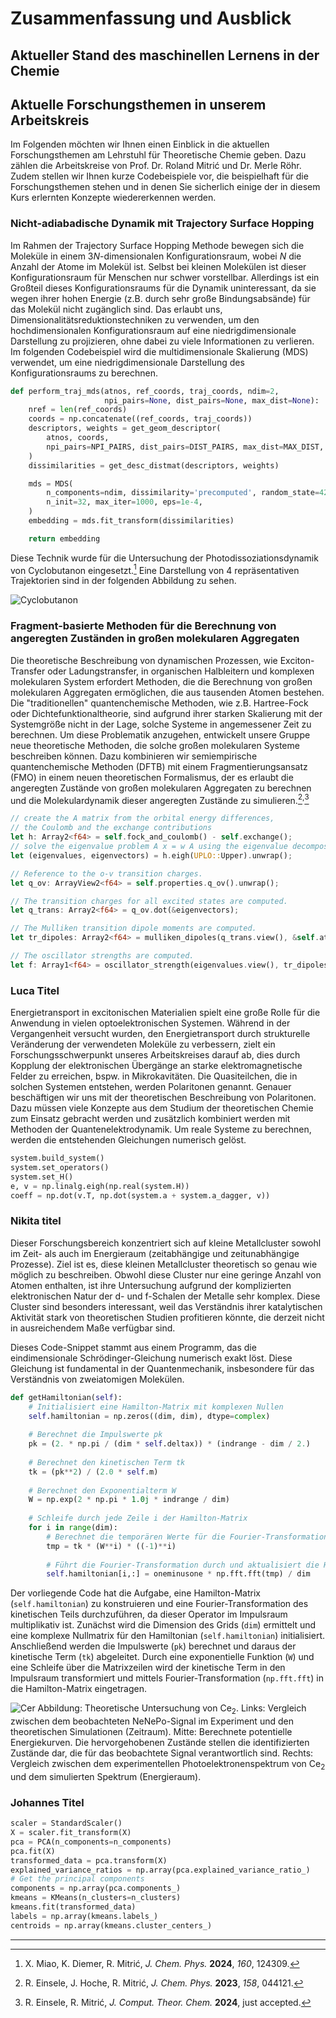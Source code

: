 # Zusammenfassung und Ausblick

## Aktueller Stand des maschinellen Lernens in der Chemie

## Aktuelle Forschungsthemen in unserem Arbeitskreis

Im Folgenden möchten wir Ihnen einen Einblick in die aktuellen Forschungsthemen 
am Lehrstuhl für Theoretische Chemie geben. Dazu zählen die Arbeitskreise von 
Prof. Dr. Roland Mitrić und Dr. Merle Röhr. Zudem stellen wir Ihnen kurze 
Codebeispiele vor, die beispielhaft für die Forschungsthemen stehen und in denen 
Sie sicherlich einige der in diesem Kurs erlernten Konzepte wiedererkennen werden.

### Nicht-adiabadische Dynamik mit Trajectory Surface Hopping

Im Rahmen der Trajectory Surface Hopping Methode bewegen sich die Moleküle 
in einem $3N$-dimensionalen Konfigurationsraum, wobei $N$ die Anzahl der Atome
im Molekül ist. Selbst bei kleinen Molekülen ist dieser Konfigurationsraum
für Menschen nur schwer vorstellbar. Allerdings ist ein Großteil dieses 
Konfigurationsraums für die Dynamik
uninteressant, da sie wegen ihrer hohen Energie (z.B. durch sehr große
Bindungsabsände) für das Molekül nicht zugänglich sind. Das erlaubt
uns, Dimensionalitätsreduktionstechniken zu verwenden, um den 
hochdimensionalen Konfigurationsraum auf eine niedrigdimensionale
Darstellung zu projizieren, ohne dabei zu viele Informationen zu verlieren.
Im folgenden Codebeispiel wird die multidimensionale Skalierung (MDS)
verwendet, um eine niedrigdimensionale Darstellung des Konfigurationsraums
zu berechnen. 

```python
def perform_traj_mds(atnos, ref_coords, traj_coords, ndim=2, 
                     npi_pairs=None, dist_pairs=None, max_dist=None):
    nref = len(ref_coords)
    coords = np.concatenate((ref_coords, traj_coords))
    descriptors, weights = get_geom_descriptor(
        atnos, coords, 
        npi_pairs=NPI_PAIRS, dist_pairs=DIST_PAIRS, max_dist=MAX_DIST,
    )
    dissimilarities = get_desc_distmat(descriptors, weights)

    mds = MDS(
        n_components=ndim, dissimilarity='precomputed', random_state=42,
        n_init=32, max_iter=1000, eps=1e-4,
    )
    embedding = mds.fit_transform(dissimilarities)

    return embedding
```

Diese Technik wurde für die Untersuchung der Photodissoziationsdynamik
von Cyclobutanon eingesetzt.[^miao2024] Eine Darstellung von 
4 repräsentativen Trajektorien sind in der folgenden Abbildung zu sehen.

![Cyclobutanon](./assets/figures/07-summary/selected_mds.svg)

### Fragment-basierte Methoden für die Berechnung von angeregten Zuständen in großen molekularen Aggregaten

Die theoretische Beschreibung von dynamischen Prozessen, wie Exciton-Transfer 
oder Ladungstransfer, in organischen Halbleitern und komplexen molekularen 
System erfordert Methoden, die die Berechnung von großen molekularen 
Aggregaten ermöglichen, die aus tausenden Atomen bestehen. Die 
"traditionellen" quantenchemische Methoden, wie z.B. Hartree-Fock oder
Dichtefunktionaltheorie, sind aufgrund ihrer starken Skalierung mit der
Systemgröße nicht in der Lage, solche Systeme in angemessener Zeit zu
berechnen. Um diese Problematik anzugehen, entwickelt unsere Gruppe 
neue theoretische Methoden, die solche großen molekularen Systeme beschreiben 
können. Dazu kombinieren wir semiempirische quantenchemische Methoden (DFTB) 
mit einem Fragmentierungsansatz (FMO) in einem neuen theoretischen 
Formalismus, der es erlaubt die angeregten Zustände von großen molekularen 
Aggregaten zu berechnen und die Molekulardynamik dieser angeregten Zustände 
zu simulieren.[^einsele2023]<sup>,</sup>[^einsele2024]

```rust
// create the A matrix from the orbital energy differences, 
// the Coulomb and the exchange contributions
let h: Array2<f64> = self.fock_and_coulomb() - self.exchange();
// solve the eigenvalue problem A x = w A using the eigenvalue decomposition
let (eigenvalues, eigenvectors) = h.eigh(UPLO::Upper).unwrap();

// Reference to the o-v transition charges.
let q_ov: ArrayView2<f64> = self.properties.q_ov().unwrap();

// The transition charges for all excited states are computed.
let q_trans: Array2<f64> = q_ov.dot(&eigenvectors);

// The Mulliken transition dipole moments are computed.
let tr_dipoles: Array2<f64> = mulliken_dipoles(q_trans.view(), &self.atoms);

// The oscillator strengths are computed.
let f: Array1<f64> = oscillator_strength(eigenvalues.view(), tr_dipoles.view());
```

### Luca Titel

Energietransport in excitonischen Materialien spielt eine große Rolle für die 
Anwendung in vielen optoelektronischen Systemen. Während in der Vergangenheit 
versucht wurden, den Energietransport durch strukturelle Veränderung der verwendeten 
Moleküle zu verbessern, zielt ein Forschungsschwerpunkt unseres Arbeitskreises 
darauf ab, dies durch Kopplung der 
elektronischen Übergänge an starke elektromagnetische Felder zu erreichen, bspw. 
in Mikrokavitäten. Die Quasiteilchen, die in solchen Systemen entstehen, werden 
Polaritonen genannt. Genauer beschäftigen wir uns mit der theoretischen Beschreibung
von Polaritonen. Dazu müssen viele Konzepte aus dem Studium der theoretischen 
Chemie zum Einsatz gebracht werden und zusätzlich kombiniert werden mit Methoden 
der Quantenelektrodynamik. Um reale Systeme zu berechnen, werden die entstehenden 
Gleichungen numerisch gelöst.

```python
system.build_system()
system.set_operators()
system.set_H() 
e, v = np.linalg.eigh(np.real(system.H))
coeff = np.dot(v.T, np.dot(system.a + system.a_dagger, v))
```

### Nikita titel

Dieser Forschungsbereich konzentriert sich auf kleine Metallcluster 
sowohl im Zeit- als 
auch im Energieraum (zeitabhängige und zeitunabhängige Prozesse). Ziel ist es, diese 
kleinen Metallcluster theoretisch so genau wie möglich zu beschreiben. Obwohl diese 
Cluster nur eine geringe Anzahl von Atomen enthalten, ist ihre Untersuchung aufgrund 
der komplizierten elektronischen Natur der d- und f-Schalen der Metalle sehr komplex. 
Diese Cluster sind besonders interessant, weil das Verständnis ihrer katalytischen 
Aktivität stark von theoretischen Studien profitieren könnte, die derzeit nicht in 
ausreichendem Maße verfügbar sind.

Dieses Code-Snippet stammt aus einem Programm, das die eindimensionale Schrödinger-Gleichung numerisch exakt löst. Diese Gleichung ist fundamental in der Quantenmechanik, insbesondere für das Verständnis von zweiatomigen Molekülen. 
 
```python
def getHamiltonian(self):
    # Initialisiert eine Hamilton-Matrix mit komplexen Nullen
    self.hamiltonian = np.zeros((dim, dim), dtype=complex)
    
    # Berechnet die Impulswerte pk
    pk = (2. * np.pi / (dim * self.deltax)) * (indrange - dim / 2.)
    
    # Berechnet den kinetischen Term tk
    tk = (pk**2) / (2.0 * self.m)
    
    # Berechnet den Exponentialterm W
    W = np.exp(2 * np.pi * 1.0j * indrange / dim)
    
    # Schleife durch jede Zeile i der Hamilton-Matrix
    for i in range(dim):
        # Berechnet die temporären Werte für die Fourier-Transformation
        tmp = tk * (W**i) * ((-1)**i)
        
        # Führt die Fourier-Transformation durch und aktualisiert die Hamilton-Matrix-Zeile
        self.hamiltonian[i,:] = oneminusone * np.fft.fft(tmp) / dim
```

Der vorliegende Code hat die Aufgabe, eine Hamilton-Matrix (`self.hamiltonian`)
zu konstruieren und eine Fourier-Transformation des kinetischen Teils 
durchzuführen, da dieser Operator im Impulsraum multiplikativ ist. Zunächst 
wird die Dimension des Grids (`dim`) ermittelt und eine komplexe Nullmatrix 
für den Hamiltonian (`self.hamiltonian`) initialisiert. Anschließend werden 
die Impulswerte (`pk`) berechnet und daraus der kinetische Term (`tk`) abgeleitet. 
Durch eine exponentielle Funktion (`W`) und eine Schleife über die Matrixzeilen 
wird der kinetische Term in den Impulsraum transformiert und mittels 
Fourier-Transformation (`np.fft.fft`) in die Hamilton-Matrix eingetragen. 


![Cer](./assets/figures/07-summary/ce2_together.svg)
Abbildung: Theoretische Untersuchung von Ce<sub>2</sub>. 
Links: Vergleich zwischen dem beobachteten NeNePo-Signal im Experiment 
und den theoretischen Simulationen (Zeitraum).
Mitte: Berechnete potentielle Energiekurven. Die hervorgehobenen Zustände 
stellen die identifizierten Zustände dar, die für das beobachtete Signal 
verantwortlich sind.
Rechts: Vergleich zwischen dem experimentellen Photoelektronenspektrum von 
Ce<sub>2</sub> und dem simulierten Spektrum (Energieraum).


### Johannes Titel

```python
scaler = StandardScaler()
X = scaler.fit_transform(X)
pca = PCA(n_components=n_components)
pca.fit(X)
transformed_data = pca.transform(X)
explained_variance_ratios = np.array(pca.explained_variance_ratio_)
# Get the principal components
components = np.array(pca.components_)
kmeans = KMeans(n_clusters=n_clusters)
kmeans.fit(transformed_data)
labels = np.array(kmeans.labels_)
centroids = np.array(kmeans.cluster_centers_)
```

---



[^miao2024]: X. Miao, K. Diemer, R. Mitrić, *J. Chem. Phys.* **2024**, *160*, 124309.

[^einsele2023]: R. Einsele, J. Hoche, R. Mitrić, *J. Chem. Phys.* **2023**, *158*, 044121.

[^einsele2024]: R. Einsele, R. Mitrić, *J. Comput. Theor. Chem.* **2024**, just accepted.
